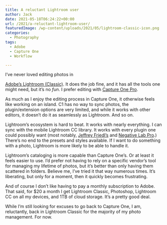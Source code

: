 ```yaml
---
title: A reluctant Lightroom user
author: Jack
date: 2021-05-18T06:24:22+00:00
url: /2021/a-reluctant-lightroom-user/
featuredImage: /wp-content/uploads/2021/05/lightroom-classic-icon.png
categories:
  - Photography
tags:
  - Adobe
  - Capture One
  - Workflow

---
```

<!--kg-card-begin: html-->I&#8217;ve never loved editing photos in 

[Adobe&#8217;s Lightroom (Classic)][1]. It does the job fine, and it has all the tools one might need, but it&#8217;s no _fun_. I prefer editing with [Capture One Pro][2].

As much as I enjoy the editing process in Capture One, it otherwise feels like working on an island. C1 has no way to sync photos, the plugin/extension options are very limited, and while it works with other editors, it doesn&#8217;t do it as seamlessly as Lightroom. And so on.

Lightroom&#8217;s ecosystem is hard to beat. It works with nearly everything. I can sync with the mobile Lightroom CC library. It works with every plugin one could possibly want (most notably, [Jeffrey Friedl&#8217;s][3] and [Negative Lab Pro][4].) There&#8217;s no end to the presets and styles available. If I want to do something with a photo, Lightroom is more likely to be able to handle it.

Lightroom&#8217;s cataloging is more capable than Capture One&#8217;s. Or at least it feels easier to use. I&#8217;d prefer not having to rely on a specific vendor&#8217;s tool for managing my lifetime of photos, but it&#8217;s better than only having them scattered in folders. Believe me, I&#8217;ve tried it that way numerous times. It&#8217;s liberating, but only for a moment, then it quickly becomes frustrating.

And of course I don&#8217;t like having to pay a monthly subscription to Adobe. That said, for $20 a month I get Lightroom Classic, Photoshop, Lightroom CC on all my devices, and 1TB of cloud storage. It&#8217;s a pretty good deal.

While I&#8217;m still looking for excuses to go back to Capture One, I am, reluctantly, back in Lightroom Classic for the majority of my photo management. For now.

<!--kg-card-end: html-->

 [1]: https://www.adobe.com/products/photoshop-lightroom-classic.html
 [2]: https://www.captureone.com/en
 [3]: http://regex.info/blog/lightroom-goodies
 [4]: https://www.negativelabpro.com